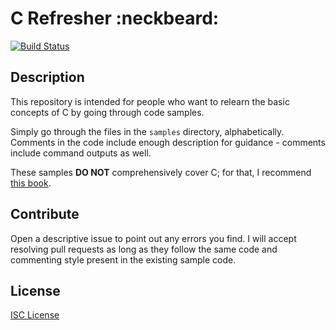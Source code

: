 # C Refresher :neckbeard:

[![Build Status](https://travis-ci.org/humzashah/c_refresher.svg?branch=master)][0]

## Description

This repository is intended for people who want to relearn the basic concepts of C by going through code samples.

Simply go through the files in the `samples` directory, alphabetically. Comments in the code include enough description for guidance - comments include command outputs as well.

These samples **DO NOT** comprehensively cover C; for that, I recommend [this book][5].

## Contribute

Open a descriptive issue to point out any errors you find. I will accept resolving pull requests as long as they follow the same code and commenting style present in the existing sample code.

## License

[ISC License](/)

[0]: https://travis-ci.org/humzashah/c_refresher
[1]: https://en.wikipedia.org/wiki/C_(programming_language)
[3]: https://ideone.com/
[4]: http://lmgtfy.com/?q=how+to+run+C+code
[5]: https://www.amazon.co.uk/Pointers-C-Kenneth-Reek/dp/0673999866
